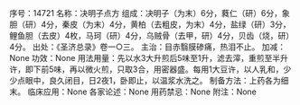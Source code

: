 序号：14721
名称：决明子点方
组成：决明子（为末）6分，蕤仁（研）6分，象胆（研）4分，秦皮（为末）4分，黄柏（去粗皮，为末）4分，盐绿（研）3分，鲤鱼胆（去皮）4枚，马珂（研）4分，乌贼骨（去甲，研）4分，贝齿（烧，研）4分。
出处：《圣济总录》卷一○三。
主治：目赤翳膜碜痛，热泪不止。
加减：None
功效：None
用法用量：先以水3大升煎后5味至1升，滤去滓，重煎至半升许，即下前5味，再以微火煎，只取3合，用密器盛。每用1大豆许，以人乳和，少少点眼中，良久闭目，日2夜1，卧即止，以温浆水洗之。
制备方法：上药各为细末。
临床应用：None
各家论述：None
用药禁忌：None
附注：None
